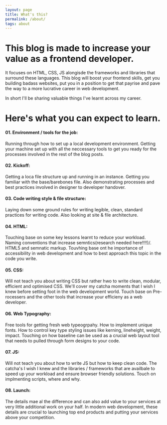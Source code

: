 ```yaml
---
layout: page
title: What's this?
permalink: /about/
tags: about
---
```

<h1>This blog is made to increase your value as a frontend developer.</h1>

<p>It focuses on HTML, CSS, JS alongisde the frameworks and libraries that surround these languages. This blog will boost your frontend skills, get you building badass websites, put you in a position to get that payrise and pave the way to a more lucrative career in web development.</p>

<p>In short I'll be sharing valuable things I've learnt across my career.</p>

<h1>Here's what you can expect to learn.</h1>

<div class="about-desc">
	<div class="lesson-list">
		<h4>01. Environment / tools for the job:</h4>
		<p>Running through how to set up a local development environment. Getting your machine set up with all the neccessary tools to get you ready for the processes involved in the rest of the blog posts.</p>
		<!-- <li>Set up of local apache server</li>
		<li>NPM</li>
		<li>Bower</li>
		<li>Gulp</li>
		<li>Git</li>
		<li>Terminal</li>
		<li>Text Editor- sublime & themes</li> -->
	</div>
	<div class="lesson-list">
		<h4>02. Kickoff:</h4>
		<p>Getting a loca file structure up and running in an instance. Getting you familiar with the base/barebones file. Also demonstrating processes and best practices involved in designer to developer handover.</p>
		<!-- <li>Pull the base / barebones file structure - Sign up to my newlsetter to get access to this!</li>
		<li>Designs to Code - working with designers to materialise your concepts. Zeplin?</li> -->
	</div>
	<div class="lesson-list">
		<h4>03. Code writing style &amp; file structure:</h4>
		<p>Laying down some ground rules for writing legible, clean, standard practices for writing code. Also looking at site &amp; file architecture. </p>
		<!-- <li>Indentation - spacing vs tabs</li>
		<li>Sublime themes for legibility</li>
		<li>File Structure - assets, imgs, compressed/optimised/minified files, seperation of concerns</li> -->
	</div>
	<div class="lesson-list">
		<h4>04. HTML:</h4>
		<p>Touching base on some key lessons learnt to reduce your workload. Naming conventions that increase semntics(research needed here!!!!)/. HTML5 and semnatic markup. Touvhing base ont he importance of accessibility in web development and how to best approach this topic in the code you write.</p>
		<!-- <li>header,footer etc via PHP only</li>
		<li>Naming conventions - BEM &amp; SMACSS</li>
		<li>Semantic Markup. ie aside, main, article HTML5</li>
		<li>Accessible HTML - alt tags - research more.<br></li> -->
	</div>
	<div class="lesson-list">
		<h4>05. CSS:</h4>
		<p>Will not teach you about writing CSS but rather hwo to write clean, modular, efficient and optimised CSS. We'll cover my catcha moments that I wish I knew before setting foot in the web development world. Touch base on Pre-rocessers and the other tools that increase your efficieny as a web developer.</p>
		<!-- <li>How to add Stylesheets in header</li>
		<li>Mobile First</li>
		<li>DRY CSS</li>
		<li>Pre-processors - Modularity, sperration of concerns</li>
		<li>Big no's in CSS</li>
		<li>CSS the hard parts - my ah-ha moments in CSS</li>
		<li>Frameworks &amp; Tools (Susy / Sassline)</li> -->
	</div>
	<div class="lesson-list">
		<h4>06. Web Typography:</h4>
		<p>Free tools for getting fresh web typeogrpahy. How to implement unique fonts. How to control key type styling issues like kerning, lineheight, weight, impact. Touching on how baseline can be used as a crucial web layout tool that needs to pulled through form designs to your code.</p>
	</div>
	<div class="lesson-list">
		<h4>07. JS:</h4>
		<p>Will not teach you about how to write JS but how to keep clean code. The catcha's I wish I knew and the libraries / frameworks that are availbale to speed up your workload and ensure browser friendly solutions. Touch on implmenting scripts, where and why.</p>
		<!-- <li>Files in Footer - None Blocking Scripts - How to add scripts - async vs nonsyn etc</li>
		<li>Seperation of Concerns - File Structure</li>
		<li>Functional vs OOP programming</li>
		<li>JQuery - making life easier - industry standard, almost everywhere, why use it (cross browser, eleviate maintanence?)</li> -->
	</div>
	<div class="lesson-list">
		<h4>08. Launch:</h4>
		<p>The details mae al the difference and can also add value to your services at very little additional work on your half. In modern web development, these details are crucial to launching top end products and putting your services above your competition.</p>
		<!-- <li>Favicons</li>
		<li>Task runners - let your machine do the hard work for you</li>
		<li>CDN's - quicker loading times</li>
		<li>Percieved Loading times and other loading techniques</li>
		<li>Google insights</li>
		<li>Google Analytics</li>
		<li>Assets Optimisation</li>
		<li>SEO Optimisation. - Meta data, desc and titles</li> -->
	</div>
</div>